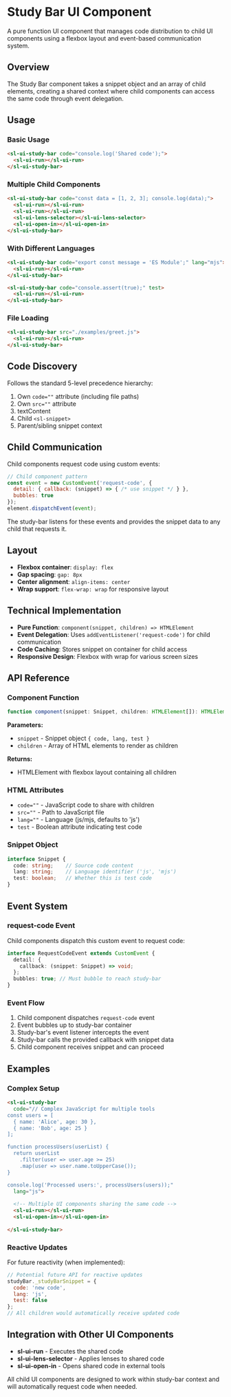 # Study Bar UI Component

A pure function UI component that manages code distribution to child UI components using a flexbox layout and event-based communication system.

## Overview

The Study Bar component takes a snippet object and an array of child elements, creating a shared context where child components can access the same code through event delegation.

## Usage

### Basic Usage

```html
<sl-ui-study-bar code="console.log('Shared code');">
  <sl-ui-run></sl-ui-run>
</sl-ui-study-bar>
```

### Multiple Child Components

```html
<sl-ui-study-bar code="const data = [1, 2, 3]; console.log(data);">
  <sl-ui-run></sl-ui-run>
  <sl-ui-run></sl-ui-run>
  <sl-ui-lens-selector></sl-ui-lens-selector>
  <sl-ui-open-in></sl-ui-open-in>
</sl-ui-study-bar>
```

### With Different Languages

```html
<sl-ui-study-bar code="export const message = 'ES Module';" lang="mjs">
  <sl-ui-run></sl-ui-run>
</sl-ui-study-bar>

<sl-ui-study-bar code="console.assert(true);" test>
  <sl-ui-run></sl-ui-run>
</sl-ui-study-bar>
```

### File Loading

```html
<sl-ui-study-bar src="./examples/greet.js">
  <sl-ui-run></sl-ui-run>
</sl-ui-study-bar>
```

## Code Discovery

Follows the standard 5-level precedence hierarchy:

1. Own `code=""` attribute (including file paths)
2. Own `src=""` attribute
3. textContent
4. Child `<sl-snippet>`
5. Parent/sibling snippet context

## Child Communication

Child components request code using custom events:

```javascript
// Child component pattern
const event = new CustomEvent('request-code', {
  detail: { callback: (snippet) => { /* use snippet */ } },
  bubbles: true
});
element.dispatchEvent(event);
```

The study-bar listens for these events and provides the snippet data to any child that requests it.

## Layout

- **Flexbox container**: `display: flex`
- **Gap spacing**: `gap: 8px` 
- **Center alignment**: `align-items: center`
- **Wrap support**: `flex-wrap: wrap` for responsive layout

## Technical Implementation

- **Pure Function**: `component(snippet, children) => HTMLElement`
- **Event Delegation**: Uses `addEventListener('request-code')` for child communication
- **Code Caching**: Stores snippet on container for child access
- **Responsive Design**: Flexbox with wrap for various screen sizes

## API Reference

### Component Function

```typescript
function component(snippet: Snippet, children: HTMLElement[]): HTMLElement
```

**Parameters:**
- `snippet` - Snippet object `{ code, lang, test }`
- `children` - Array of HTML elements to render as children

**Returns:**
- HTMLElement with flexbox layout containing all children

### HTML Attributes

- `code=""` - JavaScript code to share with children
- `src=""` - Path to JavaScript file
- `lang=""` - Language (js/mjs, defaults to 'js') 
- `test` - Boolean attribute indicating test code

### Snippet Object

```typescript
interface Snippet {
  code: string;    // Source code content
  lang: string;    // Language identifier ('js', 'mjs')
  test: boolean;   // Whether this is test code
}
```

## Event System

### request-code Event

Child components dispatch this custom event to request code:

```typescript
interface RequestCodeEvent extends CustomEvent {
  detail: {
    callback: (snippet: Snippet) => void;
  };
  bubbles: true; // Must bubble to reach study-bar
}
```

### Event Flow

1. Child component dispatches `request-code` event
2. Event bubbles up to study-bar container  
3. Study-bar's event listener intercepts the event
4. Study-bar calls the provided callback with snippet data
5. Child component receives snippet and can proceed

## Examples

### Complex Setup

```html
<sl-ui-study-bar 
  code="// Complex JavaScript for multiple tools
const users = [
  { name: 'Alice', age: 30 },
  { name: 'Bob', age: 25 }
];

function processUsers(userList) {
  return userList
    .filter(user => user.age >= 25)
    .map(user => user.name.toUpperCase());
}

console.log('Processed users:', processUsers(users));"
  lang="js">
  
  <!-- Multiple UI components sharing the same code -->
  <sl-ui-run></sl-ui-run>
  <sl-ui-open-in></sl-ui-open-in>
  
</sl-ui-study-bar>
```

### Reactive Updates

For future reactivity (when implemented):

```javascript
// Potential future API for reactive updates
studyBar._studyBarSnippet = { 
  code: 'new code', 
  lang: 'js', 
  test: false 
};
// All children would automatically receive updated code
```

## Integration with Other UI Components

- **sl-ui-run** - Executes the shared code
- **sl-ui-lens-selector** - Applies lenses to shared code
- **sl-ui-open-in** - Opens shared code in external tools

All child UI components are designed to work within study-bar context and will automatically request code when needed.